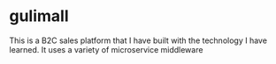 # gulimall
This is a B2C sales platform that I have built with the technology I have learned. It uses a variety of microservice middleware
